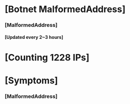 # [Botnet MalformedAddress]
### [MalformedAddress]
#### [Updated every 2~3 hours]

# [Counting 1228 IPs]

# [Symptoms] 
###   [MalformedAddress]
